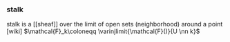 ### stalk

stalk is a [[sheaf]] over the limit of open sets (neighborhood) around a point [wiki]
 $\mathcal{F}_k\coloneqq \varinjlimit{\mathcal{F}()}{U \nn k}$
